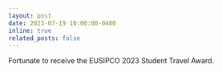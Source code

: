 ```yaml
---
layout: post
date: 2023-07-19 10:00:00-0400
inline: true
related_posts: false
---
```


Fortunate to receive the EUSIPCO 2023 Student Travel Award.
